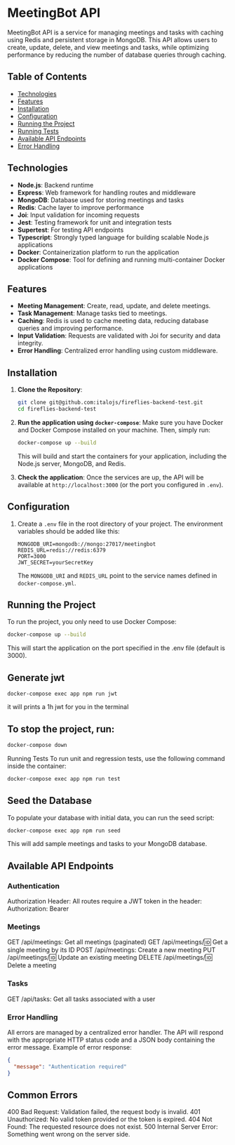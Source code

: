 # MeetingBot API

MeetingBot API is a service for managing meetings and tasks with caching using Redis and persistent storage in MongoDB. This API allows users to create, update, delete, and view meetings and tasks, while optimizing performance by reducing the number of database queries through caching.

## Table of Contents

- [Technologies](#technologies)
- [Features](#features)
- [Installation](#installation)
- [Configuration](#configuration)
- [Running the Project](#running-the-project)
- [Running Tests](#running-tests)
- [Available API Endpoints](#available-api-endpoints)
- [Error Handling](#error-handling)

## Technologies

- **Node.js**: Backend runtime
- **Express**: Web framework for handling routes and middleware
- **MongoDB**: Database used for storing meetings and tasks
- **Redis**: Cache layer to improve performance
- **Joi**: Input validation for incoming requests
- **Jest**: Testing framework for unit and integration tests
- **Supertest**: For testing API endpoints
- **Typescript**: Strongly typed language for building scalable Node.js applications
- **Docker**: Containerization platform to run the application
- **Docker Compose**: Tool for defining and running multi-container Docker applications

## Features

- **Meeting Management**: Create, read, update, and delete meetings.
- **Task Management**: Manage tasks tied to meetings.
- **Caching**: Redis is used to cache meeting data, reducing database queries and improving performance.
- **Input Validation**: Requests are validated with Joi for security and data integrity.
- **Error Handling**: Centralized error handling using custom middleware.

## Installation

1. **Clone the Repository**:

   ```bash
   git clone git@github.com:italojs/fireflies-backend-test.git
   cd fireflies-backend-test
   ```

2. **Run the application using `docker-compose`**:
   Make sure you have Docker and Docker Compose installed on your machine. Then, simply run:

   ```bash
   docker-compose up --build
   ```

   This will build and start the containers for your application, including the Node.js server, MongoDB, and Redis.

3. **Check the application**:
   Once the services are up, the API will be available at `http://localhost:3000` (or the port you configured in `.env`).

## Configuration

1. Create a `.env` file in the root directory of your project. The environment variables should be added like this:

   ```env
   MONGODB_URI=mongodb://mongo:27017/meetingbot
   REDIS_URL=redis://redis:6379
   PORT=3000
   JWT_SECRET=yourSecretKey
   ```

   The `MONGODB_URI` and `REDIS_URL` point to the service names defined in `docker-compose.yml`.

## Running the Project

To run the project, you only need to use Docker Compose:

```bash
docker-compose up --build
```

This will start the application on the port specified in the .env file (default is 3000).

## Generate jwt

`docker-compose exec app npm run jwt` 

it will prints a 1h jwt for you in the terminal 


## To stop the project, run:

```bash
docker-compose down
```

Running Tests
To run unit and regression tests, use the following command inside the container:

```bash
docker-compose exec app npm run test
```

## Seed the Database

To populate your database with initial data, you can run the seed script:

```bash
docker-compose exec app npm run seed
```

This will add sample meetings and tasks to your MongoDB database.

## Available API Endpoints

### Authentication

Authorization Header: All routes require a JWT token in the header: Authorization: Bearer <token>

### Meetings

GET /api/meetings: Get all meetings (paginated)
GET /api/meetings/:id: Get a single meeting by its ID
POST /api/meetings: Create a new meeting
PUT /api/meetings/:id: Update an existing meeting
DELETE /api/meetings/:id: Delete a meeting

### Tasks

GET /api/tasks: Get all tasks associated with a user

### Error Handling

All errors are managed by a centralized error handler. The API will respond with the appropriate HTTP status code and a JSON body containing the error message. Example of error response:

```json
{
  "message": "Authentication required"
}
```

## Common Errors

400 Bad Request: Validation failed, the request body is invalid.
401 Unauthorized: No valid token provided or the token is expired.
404 Not Found: The requested resource does not exist.
500 Internal Server Error: Something went wrong on the server side.